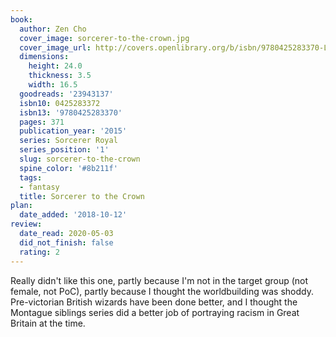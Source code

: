 ```yaml
---
book:
  author: Zen Cho
  cover_image: sorcerer-to-the-crown.jpg
  cover_image_url: http://covers.openlibrary.org/b/isbn/9780425283370-L.jpg
  dimensions:
    height: 24.0
    thickness: 3.5
    width: 16.5
  goodreads: '23943137'
  isbn10: 0425283372
  isbn13: '9780425283370'
  pages: 371
  publication_year: '2015'
  series: Sorcerer Royal
  series_position: '1'
  slug: sorcerer-to-the-crown
  spine_color: '#8b211f'
  tags:
  - fantasy
  title: Sorcerer to the Crown
plan:
  date_added: '2018-10-12'
review:
  date_read: 2020-05-03
  did_not_finish: false
  rating: 2
---
```


Really didn't like this one, partly because I'm not in the target group (not female, not PoC), partly because I thought the worldbuilding was shoddy. Pre-victorian British wizards have been done better, and I thought the Montague siblings series did a better job of portraying racism in Great Britain at the time.
